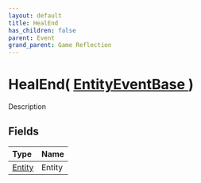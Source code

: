 ```yaml
---
layout: default
title: HealEnd
has_children: false
parent: Event
grand_parent: Game Reflection
---
```

# HealEnd( [ EntityEventBase ](/docs/game-reflection/events/entity_event_base) )
Description 

## Fields

| Type | Name |
|:-------------|:--------------|
| [Entity](/docs/game-reflection/classes/entity) | Entity |

